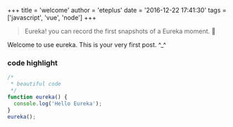 +++
title = 'welcome'
author = 'eteplus'
date = '2016-12-22 17:41:30'
tags = ['javascript', 'vue', 'node']
+++

> Eureka! you can record the first snapshots of a Eureka moment. 🤔

Welcome to use eureka. This is your very first post. ^_^

### code highlight

```js
/*
 * beautiful code
 */
function eureka() {
  console.log('Hello Eureka');
}
eureka();
```
